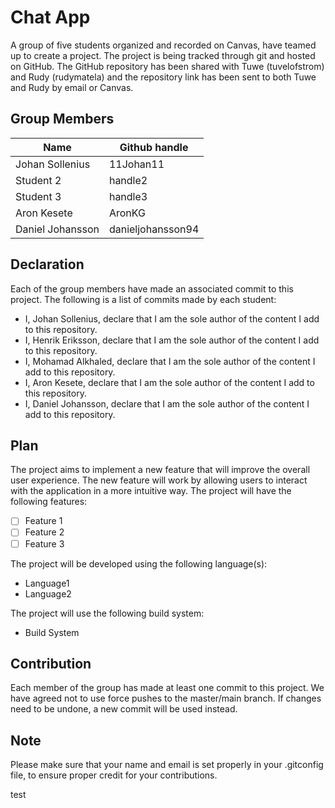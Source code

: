 # Chat App

A group of five students organized and recorded on Canvas, have teamed up to create a project. The project is being tracked through git and hosted on GitHub. The GitHub repository has been shared with Tuwe (tuvelofstrom) and Rudy (rudymatela) and the repository link has been sent to both Tuwe and Rudy by email or Canvas.

## Group Members

| Name             | Github handle     |
|------------------|-------------------|
| Johan Sollenius  | 11Johan11         |
| Student 2        | handle2           |
| Student 3        | handle3           |
| Aron Kesete      | AronKG            |
| Daniel Johansson | danieljohansson94 |

## Declaration

Each of the group members have made an associated commit to this project. The following is a list of commits made by each student:

- I, Johan Sollenius, declare that I am the sole author of the content I add to this repository.
- I, Henrik Eriksson, declare that I am the sole author of the content I add to this repository.
- I, Mohamad Alkhaled, declare that I am the sole author of the content I add to this repository.
- I, Aron Kesete, declare that I am the sole author of the content I add to this repository.
- I, Daniel Johansson, declare that I am the sole author of the content I add to this repository.

## Plan

The project aims to implement a new feature that will improve the overall user experience. The new feature will work by allowing users to interact with the application in a more intuitive way. The project will have the following features:

- [ ] Feature 1
- [ ] Feature 2
- [ ] Feature 3

The project will be developed using the following language(s):

- Language1
- Language2 

The project will use the following build system:

- Build System

## Contribution

Each member of the group has made at least one commit to this project. We have agreed not to use force pushes to the master/main branch. If changes need to be undone, a new commit will be used instead.

## Note

Please make sure that your name and email is set properly in your .gitconfig file, to ensure proper credit for your contributions.

test
